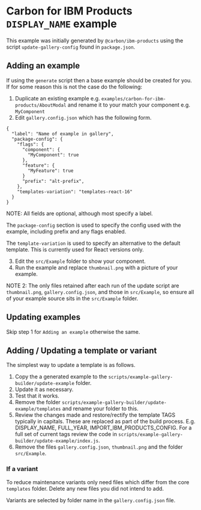 # Carbon for IBM Products `DISPLAY_NAME` example

This example was initially generated by `@carbon/ibm-products` using the script `update-gallery-config` found in `package.json`.

## Adding an example

If using the `generate` script then a base example should be created for you. If for some reason this is not the case do the following:

1. Duplicate an existing example e.g. `examples/carbon-for-ibm-products/AboutModal` and rename it to your match your component e.g. `MyComponent`
2. Edit `gallery.config.json` which has the following form. 

```
{
  "label": "Name of example in gallery",
  "package-config": {
    "flags": {
      "component": {
        "MyComponent": true
      },
      "feature": {
        "MyFeature": true
      }
      "prefix": "alt-prefix",
    },
    "templates-variation": "templates-react-16"
  }
}
```

NOTE: All fields are optional, although most specify a label.

The `package-config` section is used to specify the config used with the example, including prefix and any flags enabled.

The `template-variation` is used to specify an alternative to the default template. This is currently used for React versions only.

3. Edit the `src/Example` folder to show your component.
4. Run the example and replace `thumbnail.png` with a picture of your example.

NOTE 2: The only files retained after each run of the update script are `thumbnail.png`, `gallery.config.json`, and those in `src/Example`, so ensure all of your example source sits in the `src/Example` folder.

## Updating examples

Skip step 1 for `Adding an example` otherwise the same.

## Adding / Updating a template or variant

The simplest way to update a template is as follows.

1. Copy the a generated example to the `scripts/example-gallery-builder/update-example` folder.
2. Update it as necessary.
3. Test that it works.
4. Remove the folder `scripts/example-gallery-builder/update-example/templates` and rename your folder to this.
5. Review the changes made and restore/rectify the template TAGS typically in capitals. These are replaced as part of the build process. E.g. DISPLAY_NAME, FULL_YEAR, IMPORT_IBM_PRODUCTS_CONFIG. For a full set of current tags review the code in `scripts/example-gallery-builder/update-example/index.js`.
6. Remove the files `gallery.config.json`, `thumbnail.png` and the folder `src/Example`.

### If a variant

To reduce maintenance variants only need files which differ from the core `templates` folder. Delete any new files you did not intend to add.

Variants are selected by folder name in the `gallery.config.json` file.
